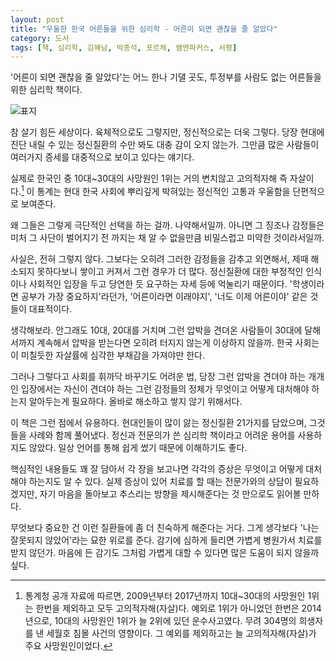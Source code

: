 ```yaml
---
layout: post
title: "우울한 한국 어른들을 위한 심리학 - 어른이 되면 괜찮을 줄 알았다"
category: 도서
tags: [책, 심리학, 김혜남, 박종석, 포르체, 쌤앤파커스, 서평]
---
```


'어른이 되면 괜찮을 줄 알았다'는
어느 한나 기댈 곳도, 투정부를 사람도 없는
어른들을 위한 심리학 책이다.

![표지](https://lh3.googleusercontent.com/PIg8eEjk2_xRCmAq24oUwJ0RReiuZbX0wvkvXAcQp9h-y3Q9NX5b9zR-FPEOzByIlgN0EGGzQ4U5EA=s480)

참 살기 힘든 세상이다.
육체적으로도 그렇지만, 정신적으로는 더욱 그렇다.
당장 현대에 진단 내릴 수 있는 정신질환의 수만 봐도 대충 감이 오지 않는가.
그만큼 많은 사람들이 여러가지 증세를 대중적으로 보이고 있다는 얘기다.

실제로 한국인 중 10대~30대의 사망원인 1위는 거의 변치않고 고의적자해 즉 자살이다.[^1]
이 통계는 현대 한국 사회에 뿌리깊게 박혀있는 정신적인 고통과 우울함을 단편적으로 보여준다.

[^1]: 통계청 공개 자료에 따르면, 2009년부터 2017년까지 10대~30대의 사망원인 1위는 한번을 제외하고 모두 고의적자해(자살)다. 예외로 1위가 아니었던 한번은 2014년으로, 10대의 사망원인 1위가 늘 2위에 있던 운수사고였다. 무려 304명의 희생자를 낸 세월호 침몰 사건의 영향이다. 그 예외를 제외하고는 늘 고의적자해(자살)가 주요 사망원인이었다.

왜 그들은 그렇게 극단적인 선택을 하는 걸까.
나약해서일까.
아니면 그 징조나 감정들은 미처 그 사단이 벌어지기 전 까지는
채 알 수 없을만큼 비밀스럽고 미약한 것이라서일까.

사실은, 전혀 그렇지 않다.
그보다는 오히려 그러한 감정들을 감추고 외면해서,
제때 해소되지 못하다보니 쌓이고 커져서 그런 경우가 더 많다.
정신질환에 대한 부정적인 인식이나
사회적인 입장을 두고 당연한 듯 요구하는 자세 등에 억눌리기 때문이다.
'학생이라면 공부가 가장 중요하지'라던가,
'어른이라면 이래야지',
'너도 이제 어른이야' 같은 것들이 대표적이다.

생각해보라.
안그래도 10대, 20대를 거치며 그런 압박을 견뎌온 사람들이
30대에 달해서까지 계속해서 압박을 받는다면
오히려 터지지 않는게 이상하지 않을까.
한국 사회는 이 미칠듯한 자살률에 심각한 부채감을 가져야만 한다.

그러나 그렇다고 사회를 휘까닥 바꾸기도 어려운 법,
당장 그런 압박을 견뎌야 하는 개개인 입장에서는
자신이 견뎌야 하는 그런 감정들의 정체가 무엇이고
어떻게 대처해야 하는지 알아두는게 필요하다.
올바로 해소하고 쌓지 않기 위해서다.

이 책은 그런 점에서 유용하다.
현대인들이 많이 앓는 정신질환 21가지를 담았으며,
그것들을 사례와 함께 풀어냈다.
정신과 전문의가 쓴 심리학 책이라고 어려운 용어를 사용하지도 않았다.
일상 언어를 통해 쉽게 썼기 때문에 이해하기도 좋다.

핵심적인 내용들도 꽤 잘 담아서
각 장을 보고나면 각각의 증상은 무엇이고 어떻게 대처해야 하는지도 알 수 있다.
실제 증상이 있어 치료를 할 때는 전문가와의 상담이 필요하겠지만,
자기 마음을 돌아보고 추스리는 방향을 제시해준다는 것 만으로도 읽어볼 만하다.

무엇보다 중요한 건 이런 질환들에 좀 더 친숙하게 해준다는 거다.
그게 생각보다 '나는 잘못되지 않았어'라는 묘한 위로를 준다.
감기에 심하게 들리면 가볍게 병원가서 치료를 받지 않던가.
마음에 든 감기도 그처럼 가볍게 대할 수 있다면 많은 도움이 되지 않을까 싶다.
